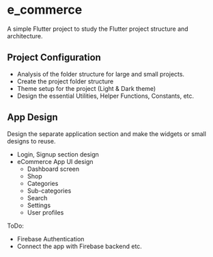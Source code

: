 # e_commerce

A simple Flutter project to study the Flutter project structure and architecture.

## Project Configuration
- Analysis of the folder structure for large and small projects.
- Create the project folder structure 
- Theme setup for the project (Light & Dark theme)
- Design the essential Utilities, Helper Functions, Constants, etc.

## App Design
Design the separate application section and make the widgets or small designs to reuse.
- Login, Signup section design
- eCommerce App UI design
    - Dashboard screen
    - Shop
    - Categories
    - Sub-categories
    - Search
    - Settings
    - User profiles
 
ToDo: 
 - Firebase Authentication
 - Connect the app with Firebase backend etc.
